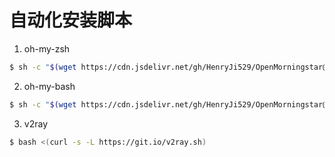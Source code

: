 # 自动化安装脚本

1. oh-my-zsh

```bash
$ sh -c "$(wget https://cdn.jsdelivr.net/gh/HenryJi529/OpenMorningstar@main/scripts/deploy/_install/oh-my-zsh.sh -O -)"
```

2. oh-my-bash

```bash
$ sh -c "$(wget https://cdn.jsdelivr.net/gh/HenryJi529/OpenMorningstar@main/scripts/deploy/_install/oh-my-bash.sh -O -)"
```

3. v2ray

```bash
$ bash <(curl -s -L https://git.io/v2ray.sh)
```